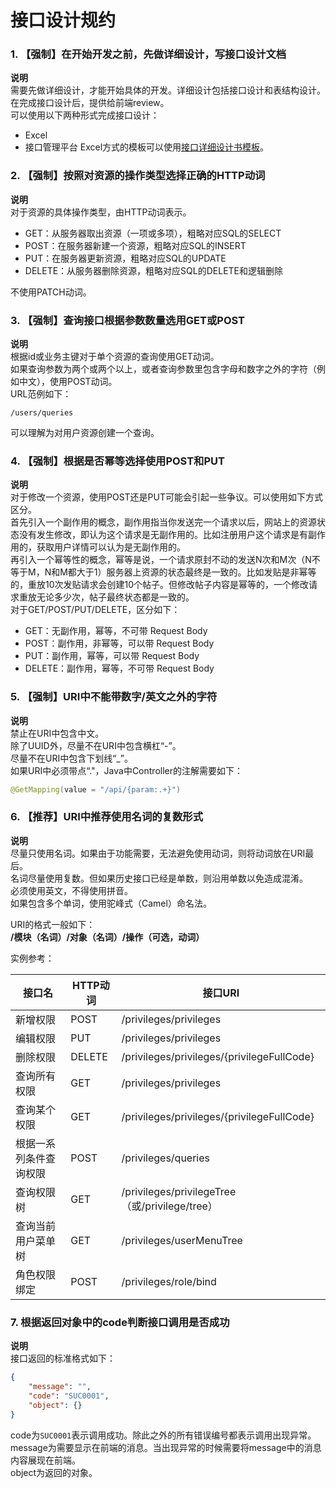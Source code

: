 # 接口设计规约
### 1. 【强制】在开始开发之前，先做详细设计，写接口设计文档
**说明**  
需要先做详细设计，才能开始具体的开发。详细设计包括接口设计和表结构设计。  
在完成接口设计后，提供给前端review。  
可以使用以下两种形式完成接口设计：  
- Excel
- 接口管理平台
Excel方式的模板可以使用[接口详细设计书模板](详细设计书_接口_模板.xlsx)。  

### 2. 【强制】按照对资源的操作类型选择正确的HTTP动词
**说明**  
对于资源的具体操作类型，由HTTP动词表示。
- GET：从服务器取出资源（一项或多项），粗略对应SQL的SELECT
- POST：在服务器新建一个资源，粗略对应SQL的INSERT
- PUT：在服务器更新资源，粗略对应SQL的UPDATE
- DELETE：从服务器删除资源，粗略对应SQL的DELETE和逻辑删除

不使用PATCH动词。  

### 3. 【强制】查询接口根据参数数量选用GET或POST
**说明**  
根据id或业务主键对于单个资源的查询使用GET动词。  
如果查询参数为两个或两个以上，或者查询参数里包含字母和数字之外的字符（例如中文），使用POST动词。  
URL范例如下：  
```
/users/queries
```
可以理解为对用户资源创建一个查询。  

### 4. 【强制】根据是否幂等选择使用POST和PUT
**说明**  
对于修改一个资源，使用POST还是PUT可能会引起一些争议。可以使用如下方式区分。  
首先引入一个副作用的概念，副作用指当你发送完一个请求以后，网站上的资源状态没有发生修改，即认为这个请求是无副作用的。比如注册用户这个请求是有副作用的，获取用户详情可以认为是无副作用的。  
再引入一个幂等性的概念，幂等是说，一个请求原封不动的发送N次和M次（N不等于M，N和M都大于1）服务器上资源的状态最终是一致的。比如发贴是非幂等的，重放10次发贴请求会创建10个帖子。但修改帖子内容是幂等的，一个修改请求重放无论多少次，帖子最终状态都是一致的。  
对于GET/POST/PUT/DELETE，区分如下：  
- GET：无副作用，幂等，不可带 Request Body
- POST：副作用，非幂等，可以带 Request Body
- PUT：副作用，幂等，可以带 Request Body
- DELETE：副作用，幂等，不可带 Request Body

### 5. 【强制】URI中不能带数字/英文之外的字符
**说明**  
禁止在URI中包含中文。  
除了UUID外，尽量不在URI中包含横杠“-”。  
尽量不在URI中包含下划线“_”。  
如果URI中必须带点“."，Java中Controller的注解需要如下：  
```java
@GetMapping(value = "/api/{param:.+}")
```

### 6. 【推荐】URI中推荐使用名词的复数形式
**说明**  
尽量只使用名词。如果由于功能需要，无法避免使用动词，则将动词放在URI最后。  
名词尽量使用复数。但如果历史接口已经是单数，则沿用单数以免造成混淆。  
必须使用英文，不得使用拼音。  
如果包含多个单词，使用驼峰式（Camel）命名法。  

URI的格式一般如下：  
**/模块（名词）/对象（名词）/操作（可选，动词）**

实例参考：  

接口名 | HTTP动词 | 接口URI  
-- | -- | --  
新增权限 | POST | /privileges/privileges  
编辑权限 | PUT | /privileges/privileges  
删除权限 | DELETE | /privileges/privileges/{privilegeFullCode}  
查询所有权限 | GET | /privileges/privileges
查询某个权限 | GET | /privileges/privileges/{privilegeFullCode}  
根据一系列条件查询权限 | POST | /privileges/queries  
查询权限树 | GET | /privileges/privilegeTree（或/privilege/tree）  
查询当前用户菜单树 | GET | /privileges/userMenuTree  
角色权限绑定 | POST | /privileges/role/bind  

### 7. 根据返回对象中的code判断接口调用是否成功
**说明**  
接口返回的标准格式如下：  
```json
{
    "message": "",
    "code": "SUC0001",
    "object": {}
}
```
code为`SUC0001`表示调用成功。除此之外的所有错误编号都表示调用出现异常。  
message为需要显示在前端的消息。当出现异常的时候需要将message中的消息内容展现在前端。  
object为返回的对象。  